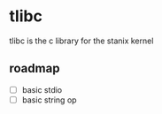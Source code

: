 # tlibc
tlibc is the c library for the stanix kernel
## roadmap
- [ ] basic stdio
- [ ] basic string op